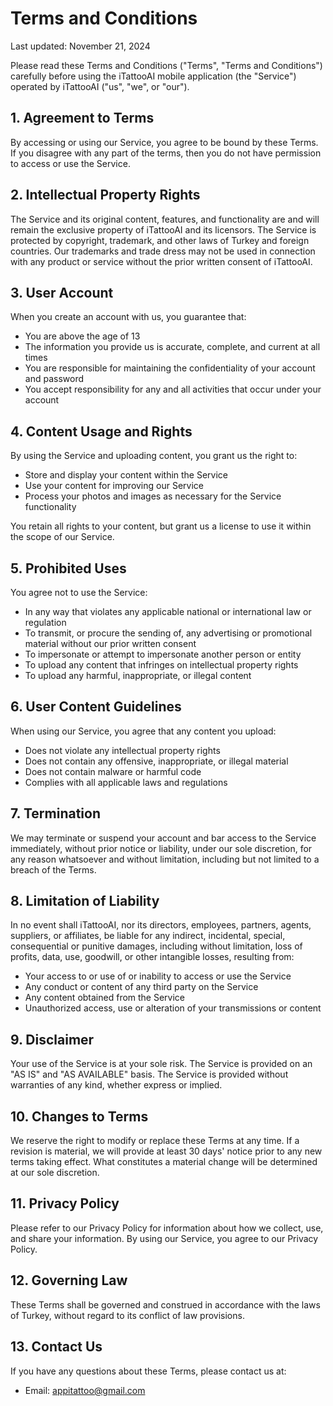 # Terms and Conditions

Last updated: November 21, 2024

Please read these Terms and Conditions ("Terms", "Terms and Conditions") carefully before using the iTattooAI mobile application (the "Service") operated by iTattooAI ("us", "we", or "our").

## 1. Agreement to Terms

By accessing or using our Service, you agree to be bound by these Terms. If you disagree with any part of the terms, then you do not have permission to access or use the Service.

## 2. Intellectual Property Rights

The Service and its original content, features, and functionality are and will remain the exclusive property of iTattooAI and its licensors. The Service is protected by copyright, trademark, and other laws of Turkey and foreign countries. Our trademarks and trade dress may not be used in connection with any product or service without the prior written consent of iTattooAI.

## 3. User Account

When you create an account with us, you guarantee that:

- You are above the age of 13
- The information you provide us is accurate, complete, and current at all times
- You are responsible for maintaining the confidentiality of your account and password
- You accept responsibility for any and all activities that occur under your account

## 4. Content Usage and Rights

By using the Service and uploading content, you grant us the right to:

- Store and display your content within the Service
- Use your content for improving our Service
- Process your photos and images as necessary for the Service functionality

You retain all rights to your content, but grant us a license to use it within the scope of our Service.

## 5. Prohibited Uses

You agree not to use the Service:

- In any way that violates any applicable national or international law or regulation
- To transmit, or procure the sending of, any advertising or promotional material without our prior written consent
- To impersonate or attempt to impersonate another person or entity
- To upload any content that infringes on intellectual property rights
- To upload any harmful, inappropriate, or illegal content

## 6. User Content Guidelines

When using our Service, you agree that any content you upload:

- Does not violate any intellectual property rights
- Does not contain any offensive, inappropriate, or illegal material
- Does not contain malware or harmful code
- Complies with all applicable laws and regulations

## 7. Termination

We may terminate or suspend your account and bar access to the Service immediately, without prior notice or liability, under our sole discretion, for any reason whatsoever and without limitation, including but not limited to a breach of the Terms.

## 8. Limitation of Liability

In no event shall iTattooAI, nor its directors, employees, partners, agents, suppliers, or affiliates, be liable for any indirect, incidental, special, consequential or punitive damages, including without limitation, loss of profits, data, use, goodwill, or other intangible losses, resulting from:

- Your access to or use of or inability to access or use the Service
- Any conduct or content of any third party on the Service
- Any content obtained from the Service
- Unauthorized access, use or alteration of your transmissions or content

## 9. Disclaimer

Your use of the Service is at your sole risk. The Service is provided on an "AS IS" and "AS AVAILABLE" basis. The Service is provided without warranties of any kind, whether express or implied.

## 10. Changes to Terms

We reserve the right to modify or replace these Terms at any time. If a revision is material, we will provide at least 30 days' notice prior to any new terms taking effect. What constitutes a material change will be determined at our sole discretion.

## 11. Privacy Policy

Please refer to our Privacy Policy for information about how we collect, use, and share your information. By using our Service, you agree to our Privacy Policy.

## 12. Governing Law

These Terms shall be governed and construed in accordance with the laws of Turkey, without regard to its conflict of law provisions.

## 13. Contact Us

If you have any questions about these Terms, please contact us at:

- Email: appitattoo@gmail.com
